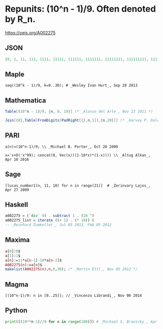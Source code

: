 # Repunits: \(10^n \- 1\)/9\. Often denoted by R\_n\.
https://oeis.org/A002275
## JSON
```JSON
[0, 1, 11, 111, 1111, 11111, 111111, 1111111, 11111111, 111111111, 1111111111, 11111111111, 111111111111, 1111111111111, 11111111111111, 111111111111111, 1111111111111111, 11111111111111111, 111111111111111111, 1111111111111111111, 11111111111111111111]
```
## Maple
```Maple
seq((10^k - 1)/9, k=0..30); # _Wesley Ivan Hurt_, Sep 28 2013
```
## Mathematica
```Mathematica
Table[(10^n - 1)/9, {n, 0, 19}] (* _Alonso del Arte_, Nov 15 2011 *)
```
```Mathematica
Join[{0},Table[FromDigits[PadRight[{},n,1]],{n,20}]] (* _Harvey P. Dale_, Mar 04 2012 *)
```
## PARI
```PARI
a(n)=(10^n-1)/9; \\ _Michael B. Porter_, Oct 26 2009
```
```PARI
x='x+O('x^99); concat(0, Vec(x/((1-10*x)*(1-x)))) \\ _Altug Alkan_, Apr 10 2016
```
## Sage
```Sage
[lucas_number1(n, 11, 10) for n in range(21)]  # _Zerinvary Lajos_, Apr 27 2009
```
## Haskell
```Haskell
a002275 = (`div` 9) . subtract 1 . (10 ^)
a002275_list = iterate ((+ 1) . (* 10)) 0
-- _Reinhard Zumkeller_, Jul 05 2013, Feb 05 2012
```
## Maxima
```Maxima
a[0]:0$
a[1]:1$
a[n]:=11*a[n-1]-10*a[n-2]$
A002275(n):=a[n]$
makelist(A002275(n),n,0,30); /* _Martin Ettl_, Nov 05 2012 */
```
## Magma
```Magma
[(10^n-1)/9: n in [0..25]]; // _Vincenzo Librandi_, Nov 06 2014
```
## Python
```Python
print([(10**n-1)//9 for n in range(100)]) # _Michael S. Branicky_, Apr 30 2022
```
